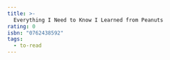 ```yaml
---
title: >-
  Everything I Need to Know I Learned from Peanuts
rating: 0
isbn: "0762438592"
tags:
  - to-read
---
```


